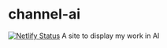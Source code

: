 # channel-ai
[![Netlify Status](https://api.netlify.com/api/v1/badges/5f07c198-5052-488f-9dff-2ddd43b86025/deploy-status)](https://app.netlify.com/sites/channelai/deploys)
A site to display my work in AI
